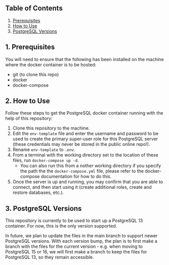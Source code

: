 ## Table of Contents
1. [Prerequisites](#1-Prerequisites)
1. [How to Use](#2-How-to-Use)
1. [PostgreSQL Versions](#3-PostgreSQL-Versions)

## 1. Prerequisites
You will need to ensure that the following has been installed on the machine where the docker container is to be hosted:
- git (to clone this repo)
- docker
- docker-compose

## 2. How to Use
Follow these steps to get the PostgreSQL docker container running with the help of this repository:
1. Clone this repository to the machine.
1. Edit the `env-template` file and enter the username and password to be used to create the primary super-user role for this PostgreSQL server (these credentials may never be stored in the public online repo!).
1. Rename `env-template` to `.env`.
1. From a terminal with the working directory set to the location of these files, run `docker-compose up -d`.
    - You can also run this from a nother working directory if you specify the path the the `docker-compose.yml` file, please refer to the docker-compose documentation for how to do this.
1. Once the server is up and running, you may confirm that you are able to connect, and then start using it (create additional roles, create and restore databases, etc.).

## 3. PostgreSQL Versions
This repository is currently to be used to start up a PostgreSQL 13 container. For now, this is the only version supported.

In future, we plan to update the files in the main branch to support newer PostgreSQL versions. With each version bump, the plan is to first make a branch with the files for the current version - e.g. when moving to PostgreSQL 15 or 16, we will first make a branch to keep the files for PostgreSQL 13, so they remain accessible.